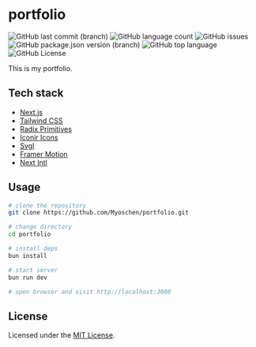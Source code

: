 # portfolio

![GitHub last commit (branch)](https://img.shields.io/github/last-commit/Myoschen/portfolio/main?style=flat-square&labelColor=%23222222&color=%23111111)
![GitHub language count](https://img.shields.io/github/languages/count/Myoschen/portfolio?style=flat-square&labelColor=%23222222&color=%23111111)
![GitHub issues](https://img.shields.io/github/issues/Myoschen/portfolio?style=flat-square&labelColor=%23222222&color=%23111111)
![GitHub package.json version (branch)](https://img.shields.io/github/package-json/v/Myoschen/portfolio/main?style=flat-square&label=version&labelColor=%23222222&color=%23111111)
![GitHub top language](https://img.shields.io/github/languages/top/Myoschen/portfolio?style=flat-square&labelColor=%23222222&color=%23111111)
![GitHub License](https://img.shields.io/github/license/Myoschen/portfolio?style=flat-square&labelColor=%23222222&color=%23111111)

This is my portfolio.

## Tech stack

- [Next.js](https://nextjs.org/)
- [Tailwind CSS](https://tailwindcss.com/)
- [Radix Primitives](https://www.radix-ui.com/primitives)
- [Iconir Icons](https://iconoir.com/)
- [Svgl](https://svgl.vercel.app/)
- [Framer Motion](https://www.framer.com/motion/)
- [Next Intl](https://next-intl-docs.vercel.app/)

## Usage

```bash
# clone the repository
git clone https://github.com/Myoschen/portfolio.git

# change directory
cd portfolio

# install deps
bun install

# start server
bun run dev

# open browser and visit http://localhost:3000
```

## License

Licensed under the [MIT License](./LICENSE).
